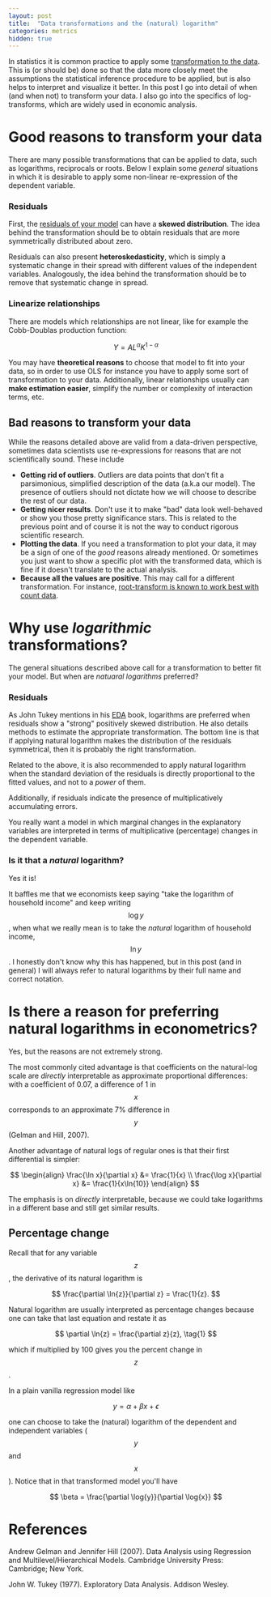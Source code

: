 ```yaml
---
layout: post
title:  "Data transformations and the (natural) logarithm"
categories: metrics
hidden: true
---
```


In statistics it is common practice to apply some [transformation to the data](https://en.wikipedia.org/wiki/Data_transformation_(statistics)). This is (or should be) done so that the data more closely meet the assumptions the statistical inference procedure to be applied, but is also helps to interpret and visualize it better. In this post I go into detail of when (and when not) to transform your data. I also go into the specifics of log-transforms, which are widely used in economic analysis.

# Good reasons to transform your data

There are many possible transformations that can be applied to data, such as logarithms, reciprocals or roots. Below I explain some *general* situations in which it is desirable to apply some non-linear re-expression of the dependent variable.

### Residuals

First, the [residuals of your model](https://en.wikipedia.org/wiki/Errors_and_residuals) can have a **skewed distribution**. The idea behind the transformation should be to obtain residuals that are more symmetrically distributed about zero.

Residuals can also present **heteroskedasticity**, which is simply a systematic change in their spread with different values of the independent variables. Analogously, the idea behind the transformation should be to remove that systematic change in spread.

### Linearize relationships

There are models which relationships are not linear, like for example the Cobb-Doublas production function:

$$
Y = A L^\alpha K^{1-\alpha}
$$

You may have **theoretical reasons** to choose that model to fit into your data, so in order to use OLS for instance you have to apply some sort of transformation to your data. Additionally, linear relationships usually can **make estimation easier**, simplify the number or complexity of interaction terms, etc.

## Bad reasons to transform your data

While the reasons detailed above are valid from a data-driven perspective, sometimes data scientists use re-expressions for reasons that are not scientifically sound. These include

- **Getting rid of outliers**. Outliers are data points that don't fit a parsimonious, simplified description of the data (a.k.a our model). The presence of outliers should not dictate how we will choose to describe the rest of our data.
- **Getting nicer results**. Don't use it to make "bad" data look well-behaved or show you those pretty significance stars. This is related to the previous point and of course it is not the way to conduct rigorous scientific research.
- **Plotting the data**. If you need a transformation to plot your data, it may be a sign of one of the *good* reasons already mentioned. Or sometimes you just want to show a specific plot with the transformed data, which is fine if it doesn't translate to the actual analysis.
- **Because all the values are positive**. This may call for a different transformation. For instance, [root-transform is known to work best with count data](https://www.r-bloggers.com/do-not-log-transform-count-data-bitches/).

# Why use *logarithmic* transformations?

The general situations described above call for a transformation to better fit your model. But when are *natuaral logarithms* preferred?

### Residuals

As John Tukey mentions in his [EDA](https://en.wikipedia.org/wiki/Exploratory_data_analysis) book, logarithms are preferred when residuals show a "strong" positively skewed distribution. He also details methods to estimate the appropriate transformation. The bottom line is that if applying natural logarithm makes the distribution of the residuals symmetrical, then it is probably the right transformation.

Related to the above, it is also recommended to apply natural logarithm when the standard deviation of the residuals is directly proportional to the fitted values, and not to a *power* of them.

Additionally, if residuals indicate the presence of multiplicatively accumulating errors.

You really want a model in which marginal changes in the explanatory variables are interpreted in terms of multiplicative (percentage) changes in the dependent variable.

### Is it that a *natural* logarithm?

Yes it is!

It baffles me that we economists keep saying "take the logarithm of household income" and keep writing $$\log{y}$$, when what we really mean is to take the *natural* logarithm of household income, $$\ln{y}$$. I honestly don't know why this has happened, but in this post (and in general) I will always refer to natural logarithms by their full name and correct notation.

# Is there a reason for preferring natural logarithms in econometrics?

Yes, but the reasons are not extremely strong.

The most commonly cited advantage is that coefficients on the natural-log scale are *directly* interpretable as approximate proportional differences: with a coefficient of 0.07, a difference of 1 in $$x$$ corresponds to an approximate 7% difference in $$y$$ (Gelman and Hill, 2007).

Another advantage of natural logs of regular ones is that their first differential is simpler:

$$
\begin{align}
\frac{\ln x}{\partial x} &= \frac{1}{x} \\
\frac{\log x}{\partial x} &= \frac{1}{x\ln{10}}
\end{align}
$$

The emphasis is on *directly* interpretable, because we could take logarithms in a different base and still get similar results.

## Percentage change

Recall that for any variable $$z$$, the derivative of its natural logarithm is

$$
\frac{\partial \ln{z}}{\partial z} = \frac{1}{z}.
$$

Natural logarithm are usually interpreted as percentage changes because one can take that last equation and restate it as

$$
\partial \ln{z} = \frac{\partial z}{z}, \tag{1}
$$

which if multiplied by 100 gives you the percent change in $$z$$.

In a plain vanilla regression model like

$$
y = \alpha + \beta x + \epsilon
$$

one can choose to take the (natural) logarithm of the dependent and independent variables ($$y$$ and $$x$$). Notice that in that transformed model you'll have

$$
\beta = \frac{\partial \log{y}}{\partial \log{x}}
$$

# References

Andrew Gelman and Jennifer Hill (2007). Data Analysis using Regression and Multilevel/Hierarchical Models. Cambridge University Press: Cambridge; New York.

John W. Tukey (1977). Exploratory Data Analysis. Addison Wesley.
